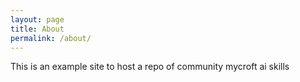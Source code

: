 ```yaml
---
layout: page
title: About
permalink: /about/
---
```


This is an example site to host a repo of community mycroft ai skills
